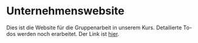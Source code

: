 # Unternehmenswebsite

Dies ist die Website für die Gruppenarbeit in unserem Kurs. Detailierte To-dos werden noch erarbeitet. Der Link ist [hier](https://scholz.pope-pm.net).
